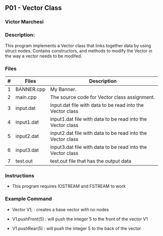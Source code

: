 ## P01 - Vector Class
### Victor Marchesi
### Description:

This program implements a Vector class that links together data by using struct nodes.
Contains constructors, and methods to modify the Vector in the way a vector needs to be modifed.

### Files

|   #   | Files    | Description                      |
| :---: | -------- | -------------------------------- |
|   1   | BANNER.cpp | My Banner. |
|   2   | main.cpp | The source code for Vector class assignment. |
|   3   | input.dat  | input.dat file with data to be read into the Vector class|
|   4   | input1.dat | input1.dat file with data to be read into the Vector class|
|   5   | input2.dat | input2.dat file with data to be read into the Vector class|
|   6   | input3.dat | input3.dat file with data to be read into the Vector class|
|   7   | test.out   | test.out file that has the output data|


### Instructions

- This program requires IOSTREAM and FSTREAM to work

### Example Command

- Vector V1; : creates a base vector with no nodes

- V1.pushFront(5) : will push the integer 5 to the front of the vector V1

- V1.pushRear(5) : will push the integer 5 to the back of the vector
